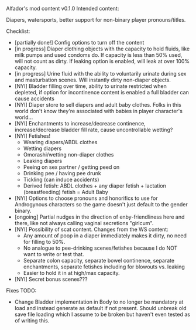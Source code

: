 Alfador's mod content v0.1.0
Intended content:

Diapers, watersports, better support for non-binary player pronouns/titles.



Checklist:
* [partially done!] Config options to turn off the content
* [in progress] Diaper clothing objects with the capacity to hold fluids, like milk pumps and used condoms do. If capacity is less than 50% used, will not count as dirty. If leaking option is enabled, will leak at over 100% capacity.
* [in progress] Urine fluid with the ability to voluntarily urinate during sex and masturbation scenes. Will instantly dirty non-diaper objects.
* [NYI] Bladder filling over time, ability to urinate restricted when depleted, if option for incontinence content is enabled a full bladder can cause accidents 
* [NYI] Diaper store to sell diapers and adult baby clothes. Folks in this world don't know they're associated with babies in player character's world...
* [NYI] Enchantments to increase/decrease continence, increase/decrease bladder fill rate, cause uncontrollable wetting?
* [NYI] Fetishes!
  * Wearing diapers/ABDL clothes
  * Wetting diapers
  * Omorashi/wetting non-diaper clothes
  * Leaking diapers
  * Peeing on sex partner / getting peed on
  * Drinking pee / having pee drunk
  * Tickling (can induce accidents)
  * Derived fetish: ABDL clothes + any diaper fetish + lactation (breastfeeding) fetish = Adult Baby
* [NYI] Options to choose pronouns and honorifics to use for Androgynous characters so the game doesn't just default to the gender binary.
* [ongoing] Partial nudges in the direction of enby-friendliness here and there, like not always calling vaginal secretions "girlcum".
* [NYI] Possibility of scat content. Changes from the WS content:
  * Any amount of poop in a diaper immediately makes it dirty, no need for filling to 50%.
  * No analogue to pee-drinking scenes/fetishes because I do NOT want to write or test that.
  * Separate colon capacity, separate bowel continence, separate enchantments, separate fetishes including for blowouts vs. leaking
  * Easier to hold it in at high/max capacity.
* [NYI] Secret bonus scenes???

Fixes TODO:
* Change Bladder implementation in Body to no longer be mandatory at load and instead generate as default if not present. Should unbreak old save file loading which I assume to be broken but haven't even tested as of writing this. 
